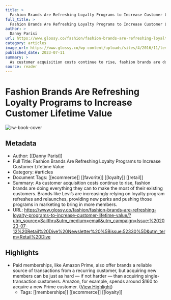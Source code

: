 ```yaml
---
title: >
  Fashion Brands Are Refreshing Loyalty Programs to Increase Customer Lifetime Value
full_title: >
  Fashion Brands Are Refreshing Loyalty Programs to Increase Customer Lifetime Value
author: >
  Danny Parisi
url: https://www.glossy.co/fashion/fashion-brands-are-refreshing-loyalty-programs-to-increase-customer-lifetime-value/?utm_source=Sailthru&utm_medium=email&utm_campaign=Issue:%202023-07-12%20Retail%20Dive%20Newsletter%20%5Bissue:52330%5D&utm_term=Retail%20Dive
category: articles
image_url: https://www.glossy.co/wp-content/uploads/sites/4/2016/11/levis.jpg
published_date: 2023-07-11
summary: >
  As customer acquisition costs continue to rise, fashion brands are doing everything they can to make the most of their existing customers. Brands like Levi’s are increasingly relying on loyalty program refreshes and relaunches, providing new perks and pushing those programs in marketing to bring in more members.
source: reader
---
```

# Fashion Brands Are Refreshing Loyalty Programs to Increase Customer Lifetime Value

![rw-book-cover](https://www.glossy.co/wp-content/uploads/sites/4/2016/11/levis.jpg)

## Metadata
- Author: [[Danny Parisi]]
- Full Title: Fashion Brands Are Refreshing Loyalty Programs to Increase Customer Lifetime Value
- Category: #articles
- Document Tags: [[ecommerce]] [[favorite]] [[loyalty]] [[retail]] 
- Summary: As customer acquisition costs continue to rise, fashion brands are doing everything they can to make the most of their existing customers. Brands like Levi’s are increasingly relying on loyalty program refreshes and relaunches, providing new perks and pushing those programs in marketing to bring in more members.
- URL: https://www.glossy.co/fashion/fashion-brands-are-refreshing-loyalty-programs-to-increase-customer-lifetime-value/?utm_source=Sailthru&utm_medium=email&utm_campaign=Issue:%202023-07-12%20Retail%20Dive%20Newsletter%20%5Bissue:52330%5D&utm_term=Retail%20Dive

## Highlights
- Paid memberships, like Amazon Prime, also offer brands a reliable source of transactions from a recurring customer, but acquiring new members can be just as hard — if not harder — than acquiring single-transaction customers. Amazon, for example, spends around $160 to acquire a new Prime customer. ([View Highlight](https://read.readwise.io/read/01h6reat0g28h31syvt36byz2c))
    - Tags: [[memberships]] [[ecommerce]] [[loyalty]] 


